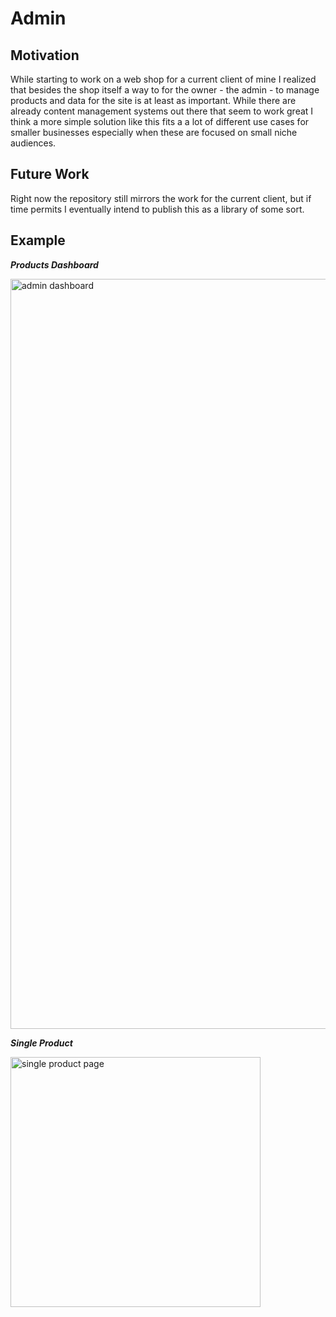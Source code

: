 # Admin

## Motivation
While starting to work on a web shop for a current client of mine I realized that besides the shop itself a way to for the owner - the admin - to manage products and data for the site is at least as important. While there are already content management systems out there that seem to work great I think a more simple solution like this fits a a lot of different use cases for smaller businesses especially when these are focused on small niche audiences.

## Future Work
Right now the repository still mirrors the work for the current client, but if time permits I eventually intend to publish this as a library of some sort.

## Example

***Products Dashboard***

<img width="1200" alt="admin dashboard" src="https://user-images.githubusercontent.com/112093773/199655269-363d62db-9af0-48d5-aea3-81bde8eb0404.png">

***Single Product***

<img width="400" alt="single product page" src="https://user-images.githubusercontent.com/112093773/199655499-4ff66718-2099-4f59-8238-c0ce91d9f848.png">

